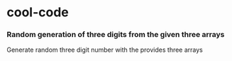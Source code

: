 # cool-code

### Random generation of three digits from the given three arrays
Generate random three digit number with the provides three arrays
